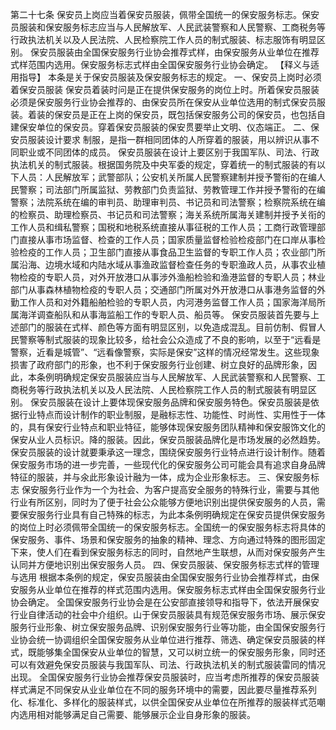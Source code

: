 第二十七条  保安员上岗应当着保安员服装，佩带全国统一的保安服务标志。保安员服装和保安服务标志应当与人民解放军、人民武装警察和人民警察、工商税务等行政执法机关以及人民法院、人民检察院工作人员的制式服装、标志服饰有明显区别。 
保安员服装由全国保安服务行业协会推荐式样，由保安服务从业单位在推荐式样范围内选用。保安服务标志式样由全国保安服务行业协会确定。 
【释义与适用指导】  本条是关于保安员服装及保安服务标志的规定。 
一、保安员上岗时必须着保安员服装 
保安员着装时问是正在提供保安服务的岗位上时。所着保安员服装必须是保安服务行业协会推荐的、由保安员所在保安从业单位选用的制式保安员服装。着装的保安员是正在上岗的保安员，既包括保安服务公司的保安员，也包括自建保安单位的保安员。穿着保安员服装的保安贯要举止文明、仪态端正。 
二、保安员服装设计要求 
制服，是指一群相同团体的人所穿着的服装，用以辨识从事不同职业或不同团体的成员。 
保安员服装在设计上要区别于我国军队、司法、行政执法机关的制式服装。根据国务院及中央军委的规定，穿着统一的制式服装的有以下人员：人民解放军；武警部队；公安机关所属人民警察建制并授予警衔的在编人民警察；司法部门所属监狱、劳教部门负责监狱、劳教管理工作并授予警衔的在编警察；法院系统在编的审判员、助理审判员、书记员和司法警察；检察院系统在编的检察员、助理检察员、书记员和司法警察；海关系统所属海关建制并授予关衔的工作人员和缉私警察；国税和地税系统直接从事征税的工作人员；工商行政管理部门直接从事市场监督、检查的工作人员；国家质量监督检验检疫部门在口岸从事检验检疫的工作人员；卫生部门直接从事食品卫生监督的专职工作人员；农业部门所属沿海、边境水域和内陆水域从事渔政监督检查任务的专职渔政人员，从事农业植物检疫的专职人员，对外开放港口从事涉外渔船检验和渔港监督的专职人员；林业部门从事森林植物检疫的专职人员；交通部门所属对外开放港口从事港务监督的外勤工作人员和对外籍船舶检验的专职人员，内河港务监督工作人员；国家海洋局所属海洋调查船队和从事海监船工作的专职人员、船员等。 
保安员服装首先要与上述部门的服装在式样、颜色等方面有明显区别，以免造成混乱。目前仿制、假冒人民警察等制式服装的现象比较多，给社会公众造成了不良的影响，以至于“远看是警察，近看是城管”、“远看像警察，实际是保安”这样的情况经常发生。这些现象损害了政府部门的形象，也不利于保安服务行业创建、树立良好的品牌形象，因此，本条例明确规定保安员服装应当与人民解放军、人民武装警察和人民警察、工商税务等行政执法机关以及人民法院、人民检察院工作人员的制式服装有明显区别。 
保安员服装在设计上要体现保安服务品牌和保安服务特色。保安员服装是依据行业特点而设计制作的职业制服，是融标志性、功能性、时尚性、实用性于一体的，具有保安行业特点和职业特征，能够体现保安服务团队精神和保安服饰文化的保安从业人员标识。降的服装。因此，保安员服装品牌化是市场发展的必然趋势。保安员服装的设计就要秉承这一理念，围绕保安服务行业特点进行设计制作。随着保安服务市场的进一步完善，一些现代化的保安服务公司可能会具有追求自身品牌特征的服装，并与氽此形象设计融为一体，成为企业形象标志。 
三、保安服务标志 
保安服务行业作为一个为社会、为客户提高安全服务的特殊行业，需要与其他行业有所区别，同时为了便于社会公众能够方便地识别出提供保安服务的人员，需要保安服务行业具有自己特殊的标志，为此本条例明确规定在保安员提供保安服务的岗位上时必须佩带全国统一的保安服务标志。全国统一的保安服务标志将具体的保安服务、事件、场景和保安服务的抽象的精神、理念、方向通过特殊的图形固定下来，使人们在看到保安服务标志的同时，自然地产生联想，从而对保安服务产生认同并方便地识别出保安服务人员。 
四、保安员服装、保安服务标志式样的管理与选用 
根据本条例的规定，保安员服装由全国保安服务行业协会推荐样式，由保安服务从业单位在推荐的样式范围内选用。保安服务标志式样由全国保安服务行业协会确定。 
全国保安服务行业协会是在公安部直接领导和指导下，依法开展保安行业自律活动的社会中介组织。山于保安员服装具有规范保安服务市场、展示保安服务行业形象、树立保安服务品牌、识别保安服务行业等功能，由全国保安服务行业协会统一协调组织全国保安服务从业单位进行推荐、筛选、确定保安员服装的样式，既能够集全国保安从业单位的智慧，又可以树立统一的保安服务形象，同时还可以有效避免保安员服装与我国军队、司法、行政执法机关的制式服装雷同的情况出现。 
全国保安服务行业协会推荐保安员服装时，应当考虑所推荐的保安员服装样式满足不同保安从业业单位在不同的服务环境中的需要，因此要尽量推荐系列化、标准化、多样化的服装样式，以供全国保安从业单位在所推荐的服装样式范嘲内选用相对能够满足自己需要、能够展示企业自身形象的服装。